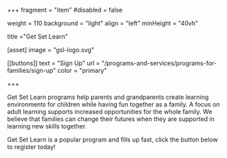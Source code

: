 +++
fragment = "item"
#disabled = false

weight = 110
background = "light"
align = "left"
minHeight = "40vh"

title ="Get Set Learn"

[asset]
  image = "gsl-logo.svg"
  
[[buttons]]
  text = "Sign Up"
  url = "/programs-and-services/programs-for-families/sign-up"
  color = "primary"

  

+++


Get Set Learn programs help parents and grandparents create learning environments for children while having fun together as a family. A focus on adult learning supports increased opportunities for the whole family. We believe that families can change their futures when they are supported in learning new skills together.  

Get Set Learn is a popular program and fills up fast, click the  button below to register today!  

  

